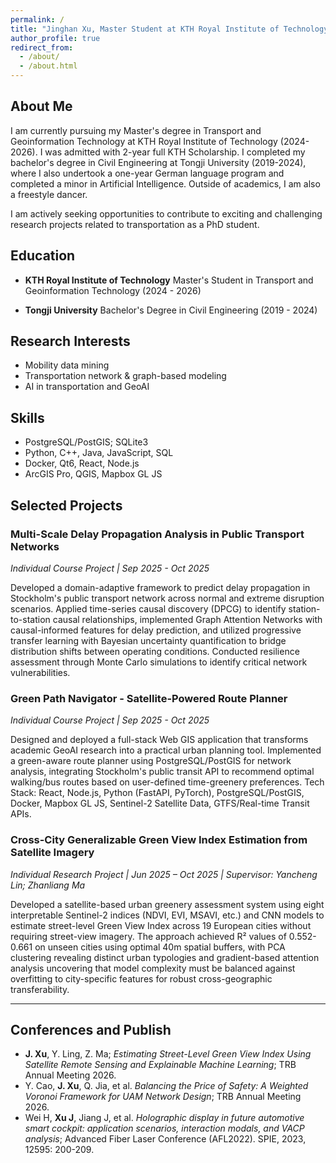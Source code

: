 ```yaml
---
permalink: /
title: "Jinghan Xu, Master Student at KTH Royal Institute of Technology"
author_profile: true
redirect_from: 
  - /about/
  - /about.html
---
```


## About Me

I am currently pursuing my Master's degree in Transport and Geoinformation Technology at KTH Royal Institute of Technology (2024-2026). I was admitted with 2-year full KTH Scholarship. I completed my bachelor's degree in Civil Engineering at Tongji University (2019-2024), where I also undertook a one-year German language program and completed a minor in Artificial Intelligence. Outside of academics, I am also a freestyle dancer.

I am actively seeking opportunities to contribute to exciting and challenging research projects related to transportation as a PhD student. 


## Education

- **KTH Royal Institute of Technology**
  Master's Student in Transport and Geoinformation Technology (2024 - 2026)
  
- **Tongji University**
  Bachelor's Degree in Civil Engineering (2019 - 2024)
  

## Research Interests

-	Mobility data mining
-	Transportation network & graph-based modeling
-	AI in transportation and GeoAI


## Skills
-	PostgreSQL/PostGIS; SQLite3
-	Python, C++, Java, JavaScript, SQL
-	Docker, Qt6, React, Node.js
-	ArcGIS Pro, QGIS, Mapbox GL JS


## Selected Projects
### Multi-Scale Delay Propagation Analysis in Public Transport Networks
*Individual Course Project | Sep 2025 - Oct 2025*

Developed a domain-adaptive framework to predict delay propagation in Stockholm's public transport network across normal and extreme disruption scenarios. Applied time-series causal discovery (DPCG) to identify station-to-station causal relationships, implemented Graph Attention Networks with causal-informed features for delay prediction, and utilized progressive transfer learning with Bayesian uncertainty quantification to bridge distribution shifts between operating conditions. Conducted resilience assessment through Monte Carlo simulations to identify critical network vulnerabilities.

### Green Path Navigator - Satellite-Powered Route Planner
*Individual Course Project | Sep 2025 - Oct 2025*

Designed and deployed a full-stack Web GIS application that transforms academic GeoAI research into a practical urban planning tool. Implemented a green-aware route planner using PostgreSQL/PostGIS for network analysis, integrating Stockholm's public transit API to recommend optimal walking/bus routes based on user-defined time-greenery preferences. Tech Stack: React, Node.js, Python (FastAPI, PyTorch), PostgreSQL/PostGIS, Docker, Mapbox GL JS, Sentinel-2 Satellite Data, GTFS/Real-time Transit APIs.

### Cross-City Generalizable Green View Index Estimation from Satellite Imagery
*Individual Research Project | Jun 2025 – Oct 2025 | Supervisor: Yancheng Lin; Zhanliang Ma*

Developed a satellite-based urban greenery assessment system using eight interpretable Sentinel-2 indices (NDVI, EVI, MSAVI, etc.) and CNN models to estimate street-level Green View Index across 19 European cities without requiring street-view imagery. The approach achieved R² values of 0.552-0.661 on unseen cities using optimal 40m spatial buffers, with PCA clustering revealing distinct urban typologies and gradient-based attention analysis uncovering that model complexity must be balanced against overfitting to city-specific features for robust cross-geographic transferability.

---

## Conferences and Publish
- **J. Xu**, Y. Ling, Z. Ma; *Estimating Street-Level Green View Index Using Satellite Remote Sensing and Explainable Machine Learning*; TRB Annual Meeting 2026.
- Y. Cao, **J. Xu**, Q. Jia, et al. *Balancing the Price of Safety: A Weighted Voronoi Framework for UAM Network Design*; TRB Annual Meeting 2026.
- Wei H, **Xu J**, Jiang J, et al. *Holographic display in future automotive smart cockpit: application scenarios, interaction modals, and VACP analysis*; Advanced Fiber Laser Conference (AFL2022). SPIE, 2023, 12595: 200-209.


